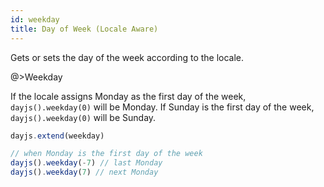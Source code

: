 ```yaml
---
id: weekday
title: Day of Week (Locale Aware)
---
```

Gets or sets the day of the week according to the locale.

@>Weekday

If the locale assigns Monday as the first day of the week, `dayjs().weekday(0)` will be Monday. If Sunday is the first day of the week, `dayjs().weekday(0)` will be Sunday.

```js
dayjs.extend(weekday)

// when Monday is the first day of the week
dayjs().weekday(-7) // last Monday
dayjs().weekday(7) // next Monday
```
